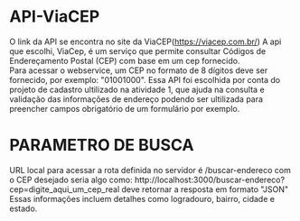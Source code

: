 # API-ViaCEP
O link da API se encontra no site da ViaCEP(https://viacep.com.br/)
A api que escolhi, ViaCep, é um serviço que permite consultar Códigos de Endereçamento Postal (CEP) com base em um cep fornecido.  
Para acessar o webservice, um CEP no formato de 8 dígitos deve ser fornecido, por exemplo: "01001000".
Essa API foi escolhida por conta do projeto de cadastro ultilizado na atividade 1,
que ajuda na consulta e validação das informações de endereço podendo ser ultilizada para preencher campos obrigatório de um formulário por exemplo.

# PARAMETRO DE BUSCA
URL local para acessar a rota definida no servidor é /buscar-endereco com o CEP desejado seria algo como:
http://localhost:3000/buscar-endereco?cep=digite_aqui_um_cep_real
deve retornar a resposta em formato "JSON" Essas informações incluem detalhes como logradouro, bairro, cidade e estado.











